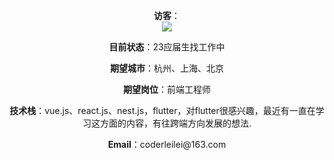 <center>

<p><strong>访客</strong>：<br/> <img src="https://profile-counter.glitch.me/acmenlei/count.svg" /></p>

<p><strong>目前状态</strong>：23应届生找工作中</p>

<p><strong>期望城市</strong>：杭州、上海、北京</p>

<p><strong>期望岗位</strong>：前端工程师</p>

<p><strong>技术栈</strong>：vue.js、react.js、nest.js，flutter，对flutter很感兴趣，最近有一直在学习这方面的内容，有往跨端方向发展的想法.</p>

<p><strong>Email</strong>：coderleilei@163.com</p>

</center>

